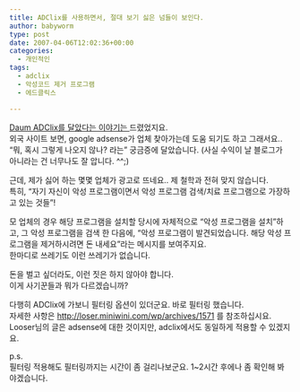 ```yaml
---
title: ADClix를 사용하면서, 절대 보기 싫은 넘들이 보인다.
author: babyworm
type: post
date: 2007-04-06T12:02:36+00:00
categories:
  - 개인적인
tags:
  - adclix
  - 악성코드 제거 프로그램
  - 에드클릭스

---
```

<A href="http://babyworm.net/tatter/155" target=_blank>Daum ADClix를 달았다는 이야기는 </A>드렸었지요.<br>
외국 사이트 보면, google adsense가 업체 찾아가는데 도움 되기도 하고 그래서요..<br>
“뭐, 혹시 그렇게 나오지 않나? 라는” 궁금증에 달았습니다. (사실 수익이 날 블로그가 아니라는 건 너무나도 잘 압니다. ^^;)

근데, 제가 싫어 하는 몇몇 업체가 광고로 뜨네요.. 제 철학과 전혀 맞지 않습니다.<br>
특히, “자기 자신이 악성 프로그램이면서 악성 프로그램 검색/치료 프로그램으로 가장하고 있는 것들”!

모 업체의 경우 해당 프로그램을 설치할 당시에 자체적으로 “악성 프로그램을 설치”하고, 그 악성 프로그램을 검색 한 다음에, “악성 프로그램이 발견되었습니다. 해당 악성 프로그램을 제거하시려면 돈 내세요”라는 메시지를 보여주지요.<br>
한마디로 쓰레기도 이런 쓰레기가 없습니다. 

돈을 벌고 싶더라도, 이런 짓은 하지 않아야 합니다.<br>
이게 사기꾼들과 뭐가 다르겠습니까? 

다행히 ADClix에 가보니 필터링 옵션이 있더군요. 바로 필터링 했습니다.<br>
자세한 사항은 <http://loser.miniwini.com/wp/archives/1571> 를 참조하십시요. Looser님의 글은 adsense에 대한 것이지만, adclix에서도 동일하게 적용할 수 있겠지요. 

p.s.<br>
필터링 적용해도 필터링까지는 시간이 좀 걸리나보군요. 1~2시간 후에나 좀 확인해 봐야겠습니다.
